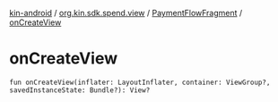 [kin-android](../../index.md) / [org.kin.sdk.spend.view](../index.md) / [PaymentFlowFragment](index.md) / [onCreateView](./on-create-view.md)

# onCreateView

`fun onCreateView(inflater: LayoutInflater, container: ViewGroup?, savedInstanceState: Bundle?): View?`